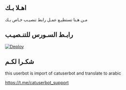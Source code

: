 ## اهـلا بـك
مـن هـنا تستطيـع عمـل رابط تنصيـب خـاص بـك

## رابـط السـورس للتنـصيـب

[![Deploy](https://www.herokucdn.com/deploy/button.svg)](https://heroku.com/deploy?template=https://github.com/ahmad_Al_ali1/jmthon)

## شكـرا لكـم 


this userbot is import of catuserbot and translate to arabic

https://t.me/catuserbot_support
